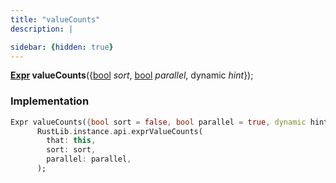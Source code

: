 ```yaml
---
title: "valueCounts"
description: |

sidebar: {hidden: true}
---
```

<span class="dart-code"><strong>[Expr] valueCounts</strong>({<span class="nobr">[bool] <i>sort</i></span>, <span class="nobr">[bool] <i>parallel</i></span>, <span class="nobr">dynamic <i>hint</i></span>});</span>


### Implementation
```dart
Expr valueCounts({bool sort = false, bool parallel = true, dynamic hint}) =>
      RustLib.instance.api.exprValueCounts(
        that: this,
        sort: sort,
        parallel: parallel,
      );
```

[Expr]: /reference/classes/expr/
[bool]: https://api.flutter.dev/flutter/dart-core/bool-class.html